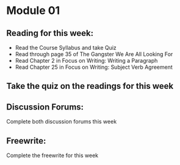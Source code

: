 # Module 01

## Reading for this week:

- Read the Course Syllabus and take Quiz
- Read through page 35 of The Gangster We Are All Looking For
- Read Chapter 2 in Focus on Writing: Writing a Paragraph
- Read Chapter 25 in Focus on Writing: Subject Verb Agreement

## Take the quiz on the readings for this week

## Discussion Forums:

Complete both discussion forums this week

## Freewrite:

Complete the freewrite for this week
